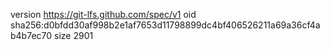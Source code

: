 version https://git-lfs.github.com/spec/v1
oid sha256:d0bfdd30af998b2e1af7653d11798899dc4bf406526211a69a36cf4ab4b7ec70
size 2901
